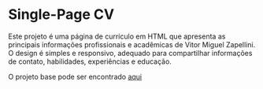 # Single-Page CV

Este projeto é uma página de currículo em HTML que apresenta as principais informações profissionais e acadêmicas de Vitor Miguel Zapellini. O design é simples e responsivo, adequado para compartilhar informações de contato, habilidades, experiências e educação.

O projeto base pode ser encontrado [aqui](https://roadmap.sh/projects/single-page-cv)
